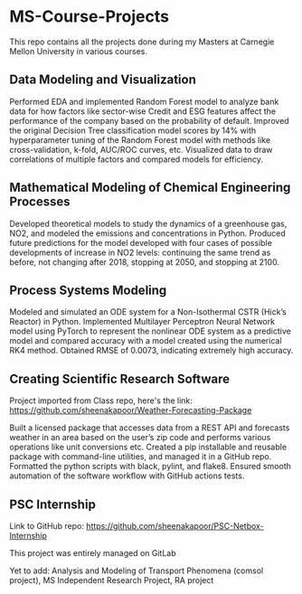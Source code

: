 # MS-Course-Projects

This repo contains all the projects done during my Masters at Carnegie Mellon University in various courses.
## Data Modeling and Visualization
Performed EDA and implemented Random Forest model to analyze bank data for how factors like sector-wise Credit and ESG features affect the performance of the company based on the probability of default.
Improved the original Decision Tree classification model scores by 14% with hyperparameter tuning of the Random Forest model with methods like cross-validation, k-fold, AUC/ROC curves, etc. 
Visualized data to draw correlations of multiple factors and compared models for efficiency.

## Mathematical Modeling of Chemical Engineering Processes
Developed theoretical models to study the dynamics of a greenhouse gas, NO2, and modeled the emissions and concentrations in Python. 
Produced future predictions for the model developed with four cases of possible developments of increase in NO2 levels: continuing the same trend as before, not changing after 2018, stopping at 2050, and stopping at 2100.

## Process Systems Modeling
Modeled and simulated an ODE system for a Non-Isothermal CSTR (Hick’s Reactor) in Python. 
Implemented Multilayer Perceptron Neural Network model using PyTorch to represent the nonlinear ODE system as a predictive model and compared accuracy with a model created using the numerical RK4 method. Obtained RMSE of 0.0073, indicating extremely high accuracy.

## Creating Scientific Research Software
Project imported from Class repo, here's the link: https://github.com/sheenakapoor/Weather-Forecasting-Package

Built a licensed package that accesses data from a REST API and forecasts weather in an area based on the user’s zip code and performs various operations like unit conversions etc. 
Created a pip installable and reusable package with command-line utilities, and managed it in a GitHub repo. 
Formatted the python scripts with black, pylint, and flake8. Ensured smooth automation of the software workflow with GitHub actions tests.


## PSC Internship
Link to GitHub repo: https://github.com/sheenakapoor/PSC-Netbox-Internship

This project was entirely managed on GitLab 


Yet to add:
Analysis and Modeling of Transport Phenomena (comsol project), 
MS Independent Research Project, 
RA project
